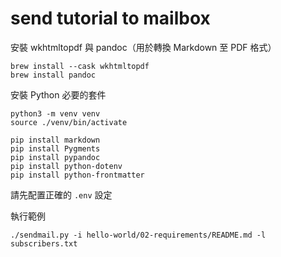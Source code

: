 # send tutorial to mailbox

安裝 wkhtmltopdf 與 pandoc（用於轉換 Markdown 至 PDF 格式）

```
brew install --cask wkhtmltopdf
brew install pandoc
```

安裝 Python 必要的套件

```
python3 -m venv venv
source ./venv/bin/activate

pip install markdown
pip install Pygments
pip install pypandoc
pip install python-dotenv
pip install python-frontmatter
```

請先配置正確的 `.env` 設定

執行範例

```
./sendmail.py -i hello-world/02-requirements/README.md -l subscribers.txt
```